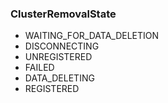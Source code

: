 ### ClusterRemovalState
- WAITING_FOR_DATA_DELETION
- DISCONNECTING
- UNREGISTERED
- FAILED
- DATA_DELETING
- REGISTERED
